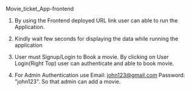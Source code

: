 Movie_ticket_App-frontend

1) By using the Frontend deployed URL link user can able to run the Application.

2) Kindly wait few seconds for displaying the data while running the application

3) User must Signup/Login to Book a movie. By clicking on User Login(Right Top) user can authenticate and able to book movie.

4) For Admin Authentication use Email: john123@gmail.com  Password: "john123". So that admin can add a movie.
